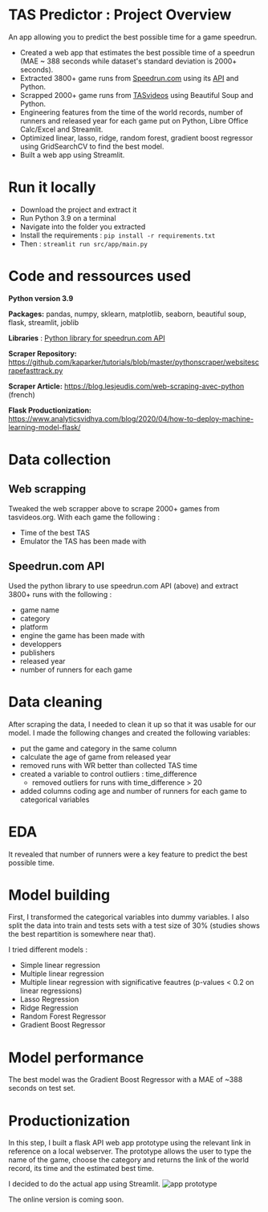 # TAS Predictor : Project Overview
An app allowing you to predict the best possible time for a game speedrun. 

* Created a web app that estimates the best possible time of a speedrun (MAE ~ 388 seconds while dataset's standard deviation is 2000+ seconds).
* Extracted 3800+ game runs from [Speedrun.com](https://speedrun.com) using its [API](https://github.com/speedruncomorg/api) and Python.
* Scrapped 2000+ game runs from [TASvideos](https://tasvideos.org) using Beautiful Soup and Python.
* Engineering features from the time of the world records, number of runners and released year for each game put on Python, Libre Office Calc/Excel and Streamlit.
* Optimized linear, lasso, ridge, random forest, gradient boost regressor using GridSearchCV to find the best model.
* Built a web app using Streamlit.

# Run it locally
 * Download the project and extract it
 * Run Python 3.9 on a terminal
 * Navigate into the folder you extracted
 * Install the requirements : `pip install -r requirements.txt`
 * Then : `streamlit run src/app/main.py`

# Code and ressources used
**Python version 3.9**
 
**Packages:** pandas, numpy, sklearn, matplotlib, seaborn, beautiful soup, flask, streamlit, joblib
 
**Libraries** : [Python library for speedrun.com API](https://github.com/blha303/srcomapi)
 
**Scraper Repository:** https://github.com/kaparker/tutorials/blob/master/pythonscraper/websitescrapefasttrack.py
 
**Scraper Article:** https://blog.lesjeudis.com/web-scraping-avec-python (french)
 
**Flask Productionization:** https://www.analyticsvidhya.com/blog/2020/04/how-to-deploy-machine-learning-model-flask/

# Data collection
## Web scrapping 
Tweaked the web scrapper above to scrape 2000+ games from tasvideos.org. With each game the following :
 * Time of the best TAS
 * Emulator the TAS has been made with
## Speedrun.com API
Used the python library to use speedrun.com API (above) and extract 3800+ runs with the following :
 * game name
 * category
 * platform
 * engine the game has been made with
 * developpers
 * publishers
 * released year
 * number of runners for each game

# Data cleaning
After scraping the data, I needed to clean it up so that it was usable for our model. I made the following changes and created the following variables:
 * put the game and category in the same column
 * calculate the age of game from released year
 * removed runs with WR better than collected TAS time
 * created a variable to control outliers : time_difference
   * removed outliers for runs with time_difference > 20
 * added columns coding age and number of runners for each game to categorical variables

# EDA
It revealed that number of runners were a key feature to predict the best possible time.

# Model building
First, I transformed the categorical variables into dummy variables. I also split the data into train and tests sets with a test size of 30% (studies shows the best repartition is somewhere near that).
 
I tried different models :
 * Simple linear regression 
 * Multiple linear regression
 * Multiple linear regression with significative feautres (p-values < 0.2 on linear regressions)
 * Lasso Regression
 * Ridge Regression
 * Random Forest Regressor
 * Gradient Boost Regressor

# Model performance
The best model was the Gradient Boost Regressor with a MAE of ~388 seconds on test set.

# Productionization
In this step, I built a flask API web app prototype using the relevant link in reference on a local webserver. The prototype allows the user to type the name of the game, choose the category and returns the link of the world record, its time and the estimated best time.
 
I decided to do the actual app using Streamlit.
![app prototype](https://cdn.discordapp.com/attachments/386686003148226561/859109203310018560/Screenshot_2021-06-28_at_18-32-54_main_Streamlit.png "App prototype")
 
The online version is coming soon.

